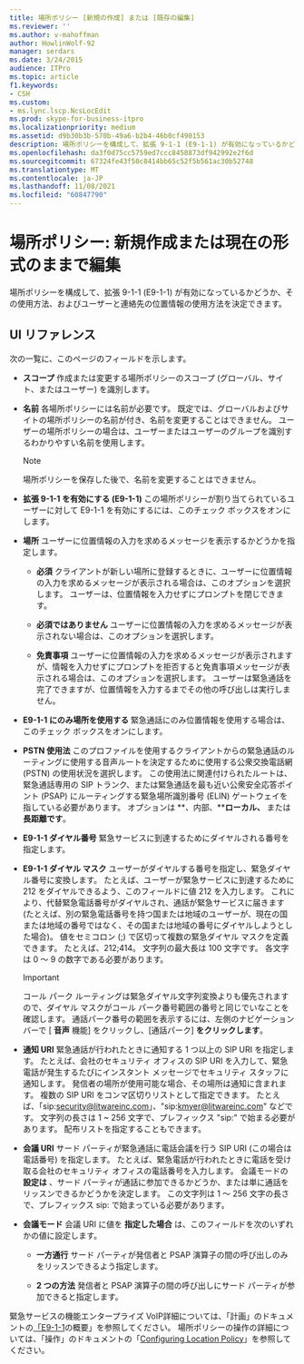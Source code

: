 ```yaml
---
title: 場所ポリシー [新規の作成] または [既存の編集]
ms.reviewer: ''
ms.author: v-mahoffman
author: HowlinWolf-92
manager: serdars
ms.date: 3/24/2015
audience: ITPro
ms.topic: article
f1.keywords:
- CSH
ms.custom:
- ms.lync.lscp.NcsLocEdit
ms.prod: skype-for-business-itpro
ms.localizationpriority: medium
ms.assetid: d9b30b3b-570b-49a6-b2b4-46b0cf490153
description: 場所ポリシーを構成して、拡張 9-1-1 (E9-1-1) が有効になっているかどうか、その使用方法、およびユーザーと連絡先の位置情報の使用方法を決定できます。
ms.openlocfilehash: da3f0d75cc5759ed7ccc8458873df942992e2f6d
ms.sourcegitcommit: 67324fe43f50c8414bb65c52f5b561ac30b52748
ms.translationtype: MT
ms.contentlocale: ja-JP
ms.lasthandoff: 11/08/2021
ms.locfileid: "60847790"
---
```

# <a name="location-policy-create-new-or-edit-existing"></a>場所ポリシー: 新規作成または現在の形式のままで編集

場所ポリシーを構成して、拡張 9-1-1 (E9-1-1) が有効になっているかどうか、その使用方法、およびユーザーと連絡先の位置情報の使用方法を決定できます。

## <a name="ui-reference"></a>UI リファレンス

次の一覧に、このページのフィールドを示します。

- **スコープ** 作成または変更する場所ポリシーのスコープ (グローバル、サイト、またはユーザー) を識別します。

- **名前** 各場所ポリシーには名前が必要です。 既定では、グローバルおよびサイトの場所ポリシーの名前が付き、名前を変更することはできません。 ユーザーの場所ポリシーの場合は、ユーザーまたはユーザーのグループを識別するわかりやすい名前を使用します。

    > [!NOTE]
    > 場所ポリシーを保存した後で、名前を変更することはできません。

- **拡張 9-1-1 を有効にする (E9-1-1)** この場所ポリシーが割り当てられているユーザーに対して E9-1-1 を有効にするには、このチェック ボックスをオンにします。

- **場所** ユーザーに位置情報の入力を求めるメッセージを表示するかどうかを指定します。

  - **必須** クライアントが新しい場所に登録するときに、ユーザーに位置情報の入力を求めるメッセージが表示される場合は、このオプションを選択します。 ユーザーは、位置情報を入力せずにプロンプトを閉じできます。

  - **必須ではありません** ユーザーに位置情報の入力を求めるメッセージが表示されない場合は、このオプションを選択します。

  - **免責事項** ユーザーに位置情報の入力を求めるメッセージが表示されますが、情報を入力せずにプロンプトを拒否すると免責事項メッセージが表示される場合は、このオプションを選択します。 ユーザーは緊急通話を完了できますが、位置情報を入力するまでその他の呼び出しは実行しません。

- **E9-1-1 にのみ場所を使用する** 緊急通話にのみ位置情報を使用する場合は、このチェック ボックスをオンにします。

- **PSTN 使用法** このプロファイルを使用するクライアントからの緊急通話のルーティングに使用する音声ルートを決定するために使用する公衆交換電話網 (PSTN) の使用状況を選択します。 この使用法に関連付けられたルートは、緊急通話専用の SIP トランク、または緊急通話を最も近い公衆安全応答ポイント (PSAP) にルーティングする緊急場所識別番号 (ELIN) ゲートウェイを指している必要があります。 オプションは **、内部、****ローカル、** または **長距離です**。

- **E9-1-1 ダイヤル番号** 緊急サービスに到達するためにダイヤルされる番号を指定します。

- **E9-1-1 ダイヤル マスク** ユーザーがダイヤルする番号を指定し、緊急ダイヤル番号に変換します。 たとえば、ユーザーが緊急サービスに到達するために 212 をダイヤルできるよう、このフィールドに値 212 を入力します。 これにより、代替緊急電話番号がダイヤルされ、通話が緊急サービスに届きます (たとえば、別の緊急電話番号を持つ国または地域のユーザーが、現在の国または地域の番号ではなく、その国または地域の番号にダイヤルしようとした場合)。 値をセミコロン (;) で区切って複数の緊急ダイヤル マスクを定義できます。 たとえば、212;414。 文字列の最大長は 100 文字です。 各文字は 0 ～ 9 の数字である必要があります。

    > [!IMPORTANT]
    > コール パーク ルーティングは緊急ダイヤル文字列変換よりも優先されますので、ダイヤル マスクがコール パーク番号範囲の番号と同じでいなことを確認します。 通話パーク番号の範囲を表示するには、左側のナビゲーション バーで [ **音声** 機能] をクリックし、[通話パーク] **をクリックします**。

- **通知 URI** 緊急通話が行われたときに通知する 1 つ以上の SIP URI を指定します。 たとえば、会社のセキュリティ オフィスの SIP URI を入力して、緊急電話が発生するたびにインスタント メッセージでセキュリティ スタッフに通知します。 発信者の場所が使用可能な場合、その場所は通知に含まれます。 複数の SIP URI をコンマ区切りリストとして指定できます。 たとえば、「sip:security@litwareinc.com」、"sip:kmyer@litwareinc.com" などです。 文字列の長さは 1 ~ 256 文字で、プレフィックス "sip:" で始まる必要があります。 配布リストを指定することもできます。

- **会議 URI** サード パーティが緊急通話に電話会議を行う SIP URI (この場合は電話番号) を指定します。 たとえば、緊急電話が行われたときに電話を受け取る会社のセキュリティ オフィスの電話番号を入力します。 会議モードの **設定は** 、サード パーティが通話に参加できるかどうか、または単に通話をリッスンできるかどうかを決定します。 この文字列は 1 ～ 256 文字の長さで、プレフィックス sip: で始まっている必要があります。

- **会議モード** 会議 URI に値を **指定した場合** は、このフィールドを次のいずれかの値に設定します。

  - **一方通行** サード パーティが発信者と PSAP 演算子の間の呼び出しのみをリッスンできるよう指定します。

  - **2 つの方法** 発信者と PSAP 演算子の間の呼び出しにサード パーティが参加できると指定します。

緊急サービスの機能エンタープライズ VoIP詳細については、「計画」のドキュメントの[「E9-1-1](/previous-versions/office/lync-server-2013/lync-server-2013-overview-of-e9-1-1)の概要」を参照してください。 場所ポリシーの操作の詳細については、「操作」のドキュメントの「[Configuring Location Policy](/previous-versions/office/lync-server-2013/lync-server-2013-viewing-location-policy-information)」を参照してください。